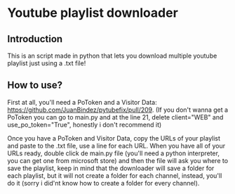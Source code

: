 # Youtube playlist downloader

## Introduction

This is an script made in python that lets you download multiple youtube playlist just using a .txt file!

## How to use?

First at all, you'll need a PoToken and a Visitor Data: https://github.com/JuanBindez/pytubefix/pull/209.
(If you don't wanna get a PoToken you can go to main.py and at the line 21, delete client="WEB" and use_po_token="True", honestly i don't recommend it)

Once you have a PoToken and Visitor Data, copy the URLs of your playlist and paste to the .txt file, use a line for each URL.
When you have all of your URLs ready, double click de main.py file (you'll need a python interpreter, you can get one from microsoft store) and then the file will ask you where to save the playlist,
keep in mind that the downloader will save a folder for each playlist, but it will not create a folder for each channel, instead, you'll do it (sorry i did'nt know how to create a folder for every channel).
